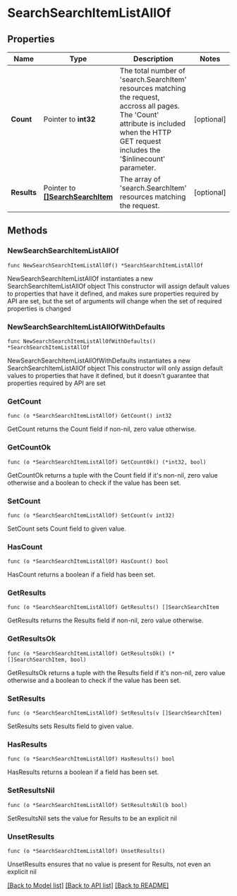 # SearchSearchItemListAllOf

## Properties

Name | Type | Description | Notes
------------ | ------------- | ------------- | -------------
**Count** | Pointer to **int32** | The total number of &#39;search.SearchItem&#39; resources matching the request, accross all pages. The &#39;Count&#39; attribute is included when the HTTP GET request includes the &#39;$inlinecount&#39; parameter. | [optional] 
**Results** | Pointer to [**[]SearchSearchItem**](search.SearchItem.md) | The array of &#39;search.SearchItem&#39; resources matching the request. | [optional] 

## Methods

### NewSearchSearchItemListAllOf

`func NewSearchSearchItemListAllOf() *SearchSearchItemListAllOf`

NewSearchSearchItemListAllOf instantiates a new SearchSearchItemListAllOf object
This constructor will assign default values to properties that have it defined,
and makes sure properties required by API are set, but the set of arguments
will change when the set of required properties is changed

### NewSearchSearchItemListAllOfWithDefaults

`func NewSearchSearchItemListAllOfWithDefaults() *SearchSearchItemListAllOf`

NewSearchSearchItemListAllOfWithDefaults instantiates a new SearchSearchItemListAllOf object
This constructor will only assign default values to properties that have it defined,
but it doesn't guarantee that properties required by API are set

### GetCount

`func (o *SearchSearchItemListAllOf) GetCount() int32`

GetCount returns the Count field if non-nil, zero value otherwise.

### GetCountOk

`func (o *SearchSearchItemListAllOf) GetCountOk() (*int32, bool)`

GetCountOk returns a tuple with the Count field if it's non-nil, zero value otherwise
and a boolean to check if the value has been set.

### SetCount

`func (o *SearchSearchItemListAllOf) SetCount(v int32)`

SetCount sets Count field to given value.

### HasCount

`func (o *SearchSearchItemListAllOf) HasCount() bool`

HasCount returns a boolean if a field has been set.

### GetResults

`func (o *SearchSearchItemListAllOf) GetResults() []SearchSearchItem`

GetResults returns the Results field if non-nil, zero value otherwise.

### GetResultsOk

`func (o *SearchSearchItemListAllOf) GetResultsOk() (*[]SearchSearchItem, bool)`

GetResultsOk returns a tuple with the Results field if it's non-nil, zero value otherwise
and a boolean to check if the value has been set.

### SetResults

`func (o *SearchSearchItemListAllOf) SetResults(v []SearchSearchItem)`

SetResults sets Results field to given value.

### HasResults

`func (o *SearchSearchItemListAllOf) HasResults() bool`

HasResults returns a boolean if a field has been set.

### SetResultsNil

`func (o *SearchSearchItemListAllOf) SetResultsNil(b bool)`

 SetResultsNil sets the value for Results to be an explicit nil

### UnsetResults
`func (o *SearchSearchItemListAllOf) UnsetResults()`

UnsetResults ensures that no value is present for Results, not even an explicit nil

[[Back to Model list]](../README.md#documentation-for-models) [[Back to API list]](../README.md#documentation-for-api-endpoints) [[Back to README]](../README.md)


